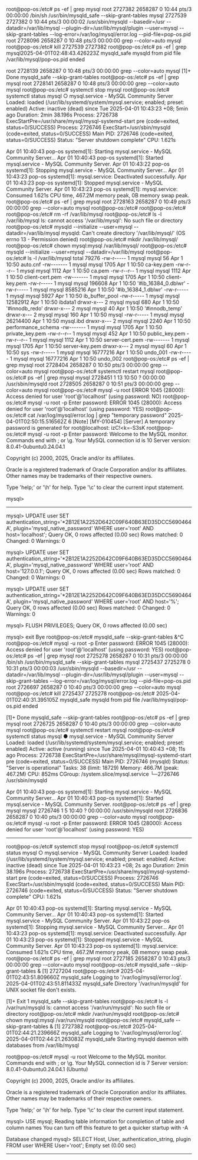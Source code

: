 root@pop-os:/etc# ps -ef | grep mysql
root     2727382 2658287  0 10:44 pts/3    00:00:00 /bin/sh /usr/bin/mysqld_safe --skip-grant-tables
mysql    2727539 2727382  0 10:44 pts/3    00:00:02 /usr/sbin/mysqld --basedir=/usr --datadir=/var/lib/mysql --plugin-dir=/usr/lib/mysql/plugin --user=mysql --skip-grant-tables --log-error=/var/log/mysql/error.log --pid-file=pop-os.pid
root     2728096 2658287  0 10:48 pts/3    00:00:00 grep --color=auto mysql
root@pop-os:/etc# kill 2727539 2727382
root@pop-os:/etc# ps -ef | grep mysql2025-04-01T02:48:43.426223Z mysqld_safe mysqld from pid file /var/lib/mysql/pop-os.pid ended

root     2728139 2658287  0 10:48 pts/3    00:00:00 grep --color=auto mysql
[1]+  Done                    mysqld_safe --skip-grant-tables
root@pop-os:/etc# ps -ef | grep mysql
root     2728141 2658287  0 10:48 pts/3    00:00:00 grep --color=auto mysql
root@pop-os:/etc# systemctl stop mysql
root@pop-os:/etc# systemctl status mysql
○ mysql.service - MySQL Community Server
     Loaded: loaded (/usr/lib/systemd/system/mysql.service; enabled; preset: enabled)
     Active: inactive (dead) since Tue 2025-04-01 10:43:23 +08; 5min ago
   Duration: 2min 38.196s
    Process: 2726738 ExecStartPre=/usr/share/mysql/mysql-systemd-start pre (code=exited, status=0/SUCCESS)
    Process: 2726746 ExecStart=/usr/sbin/mysqld (code=exited, status=0/SUCCESS)
   Main PID: 2726746 (code=exited, status=0/SUCCESS)
     Status: "Server shutdown complete"
        CPU: 1.621s

Apr 01 10:40:43 pop-os systemd[1]: Starting mysql.service - MySQL Community Server...
Apr 01 10:40:43 pop-os systemd[1]: Started mysql.service - MySQL Community Server.
Apr 01 10:43:22 pop-os systemd[1]: Stopping mysql.service - MySQL Community Server...
Apr 01 10:43:23 pop-os systemd[1]: mysql.service: Deactivated successfully.
Apr 01 10:43:23 pop-os systemd[1]: Stopped mysql.service - MySQL Community Server.
Apr 01 10:43:23 pop-os systemd[1]: mysql.service: Consumed 1.621s CPU time, 467.2M memory peak, 0B memory swap peak.
root@pop-os:/etc# ps -ef | grep mysql
root     2728163 2658287  0 10:49 pts/3    00:00:00 grep --color=auto mysql
root@pop-os:/etc# 
root@pop-os:/etc# 
root@pop-os:/etc# rm -rf /var/lib/mysql
root@pop-os:/etc# ls -l /var/lib/mysql
ls: cannot access '/var/lib/mysql': No such file or directory
root@pop-os:/etc# mysqld --initialize --user=mysql --datadir=/var/lib/mysql
mysqld: Can't create directory '/var/lib/mysql/' (OS errno 13 - Permission denied)
root@pop-os:/etc# mkdir /var/lib/mysql/
root@pop-os:/etc# chown mysql:mysql /var/lib/mysql/
root@pop-os:/etc# mysqld --initialize --user=mysql --datadir=/var/lib/mysql
root@pop-os:/etc# ls -l /var/lib/mysql
total 79276
-rw-r----- 1 mysql mysql       56 Apr  1 10:50  auto.cnf
-rw------- 1 mysql mysql     1705 Apr  1 10:50  ca-key.pem
-rw-r--r-- 1 mysql mysql     1112 Apr  1 10:50  ca.pem
-rw-r--r-- 1 mysql mysql     1112 Apr  1 10:50  client-cert.pem
-rw------- 1 mysql mysql     1705 Apr  1 10:50  client-key.pem
-rw-r----- 1 mysql mysql   196608 Apr  1 10:50 '#ib_16384_0.dblwr'
-rw-r----- 1 mysql mysql  8585216 Apr  1 10:50 '#ib_16384_1.dblwr'
-rw-r----- 1 mysql mysql     5927 Apr  1 10:50  ib_buffer_pool
-rw-r----- 1 mysql mysql 12582912 Apr  1 10:50  ibdata1
drwxr-x--- 2 mysql mysql      680 Apr  1 10:50 '#innodb_redo'
drwxr-x--- 2 mysql mysql       40 Apr  1 10:50 '#innodb_temp'
drwxr-x--- 2 mysql mysql      160 Apr  1 10:50  mysql
-rw-r----- 1 mysql mysql 26214400 Apr  1 10:50  mysql.ibd
drwxr-x--- 2 mysql mysql     2240 Apr  1 10:50  performance_schema
-rw------- 1 mysql mysql     1705 Apr  1 10:50  private_key.pem
-rw-r--r-- 1 mysql mysql      452 Apr  1 10:50  public_key.pem
-rw-r--r-- 1 mysql mysql     1112 Apr  1 10:50  server-cert.pem
-rw------- 1 mysql mysql     1705 Apr  1 10:50  server-key.pem
drwxr-x--- 2 mysql mysql       60 Apr  1 10:50  sys
-rw-r----- 1 mysql mysql 16777216 Apr  1 10:50  undo_001
-rw-r----- 1 mysql mysql 16777216 Apr  1 10:50  undo_002
root@pop-os:/etc# ps -ef | grep mysql
root     2728404 2658287  0 10:50 pts/3    00:00:00 grep --color=auto mysql
root@pop-os:/etc# systemctl restart mysql
root@pop-os:/etc# ps -ef | grep mysql
mysql    2728451       1 13 10:50 ?        00:00:00 /usr/sbin/mysqld
root     2728505 2658287  0 10:51 pts/3    00:00:00 grep --color=auto mysql
root@pop-os:/etc# mysql -u root
ERROR 1045 (28000): Access denied for user 'root'@'localhost' (using password: NO)
root@pop-os:/etc# mysql -u root -p
Enter password: 
ERROR 1045 (28000): Access denied for user 'root'@'localhost' (using password: YES)
root@pop-os:/etc# cat /var/log/mysql/error.log | grep "temporary password"
2025-04-01T02:50:15.516562Z 6 [Note] [MY-010454] [Server] A temporary password is generated for root@localhost: izC!<k=-S3sK
root@pop-os:/etc# mysql -u root -p
Enter password: 
Welcome to the MySQL monitor.  Commands end with ; or \g.
Your MySQL connection id is 10
Server version: 8.0.41-0ubuntu0.24.04.1

Copyright (c) 2000, 2025, Oracle and/or its affiliates.

Oracle is a registered trademark of Oracle Corporation and/or its
affiliates. Other names may be trademarks of their respective
owners.

Type 'help;' or '\h' for help. Type '\c' to clear the current input statement.

mysql>

---

mysql> UPDATE user SET authentication_string='*2B12E1A2252D642C09F640B63ED35DCC5690464A', plugin='mysql_native_password' WHERE user='root' AND host='localhost';
Query OK, 0 rows affected (0.00 sec)
Rows matched: 0  Changed: 0  Warnings: 0

mysql> UPDATE user SET authentication_string='*2B12E1A2252D642C09F640B63ED35DCC5690464A', plugin='mysql_native_password' WHERE user='root' AND host='127.0.0.1';
Query OK, 0 rows affected (0.00 sec)
Rows matched: 0  Changed: 0  Warnings: 0

mysql> UPDATE user SET authentication_string='*2B12E1A2252D642C09F640B63ED35DCC5690464A', plugin='mysql_native_password' WHERE user='root' AND host='%';
Query OK, 0 rows affected (0.00 sec)
Rows matched: 0  Changed: 0  Warnings: 0

mysql> FLUSH PRIVILEGES;
Query OK, 0 rows affected (0.00 sec)

mysql> exit
Bye
root@pop-os:/etc# mysqld_safe --skip-grant-tables &^C
root@pop-os:/etc# mysql -u root -p
Enter password: 
ERROR 1045 (28000): Access denied for user 'root'@'localhost' (using password: YES)
root@pop-os:/etc# ps -ef | grep mysql
root     2725278 2658287  0 10:31 pts/3    00:00:00 /bin/sh /usr/bin/mysqld_safe --skip-grant-tables
mysql    2725437 2725278  0 10:31 pts/3    00:00:03 /usr/sbin/mysqld --basedir=/usr --datadir=/var/lib/mysql --plugin-dir=/usr/lib/mysql/plugin --user=mysql --skip-grant-tables --log-error=/var/log/mysql/error.log --pid-file=pop-os.pid
root     2726697 2658287  0 10:40 pts/3    00:00:00 grep --color=auto mysql
root@pop-os:/etc# kill   2725437 2725278
root@pop-os:/etc# 2025-04-01T02:40:31.395105Z mysqld_safe mysqld from pid file /var/lib/mysql/pop-os.pid ended

[1]+  Done                    mysqld_safe --skip-grant-tables
root@pop-os:/etc# ps -ef | grep mysql
root     2726725 2658287  0 10:40 pts/3    00:00:00 grep --color=auto mysql
root@pop-os:/etc# systemctl restart mysql
root@pop-os:/etc# systemctl status mysql
● mysql.service - MySQL Community Server
     Loaded: loaded (/usr/lib/systemd/system/mysql.service; enabled; preset: enabled)
     Active: active (running) since Tue 2025-04-01 10:40:43 +08; 11s ago
    Process: 2726738 ExecStartPre=/usr/share/mysql/mysql-systemd-start pre (code=exited, status=0/SUCCESS)
   Main PID: 2726746 (mysqld)
     Status: "Server is operational"
      Tasks: 38 (limit: 18729)
     Memory: 466.7M (peak: 467.2M)
        CPU: 852ms
     CGroup: /system.slice/mysql.service
             └─2726746 /usr/sbin/mysqld

Apr 01 10:40:43 pop-os systemd[1]: Starting mysql.service - MySQL Community Server...
Apr 01 10:40:43 pop-os systemd[1]: Started mysql.service - MySQL Community Server.
root@pop-os:/etc# ps -ef | grep mysql
mysql    2726746       1  5 10:40 ?        00:00:00 /usr/sbin/mysqld
root     2726836 2658287  0 10:40 pts/3    00:00:00 grep --color=auto mysql
root@pop-os:/etc# mysql -u root -p
Enter password: 
ERROR 1045 (28000): Access denied for user 'root'@'localhost' (using password: YES)

---

root@pop-os:/etc# systemctl stop mysql
root@pop-os:/etc# systemctl status mysql
○ mysql.service - MySQL Community Server
     Loaded: loaded (/usr/lib/systemd/system/mysql.service; enabled; preset: enabled)
     Active: inactive (dead) since Tue 2025-04-01 10:43:23 +08; 2s ago
   Duration: 2min 38.196s
    Process: 2726738 ExecStartPre=/usr/share/mysql/mysql-systemd-start pre (code=exited, status=0/SUCCESS)
    Process: 2726746 ExecStart=/usr/sbin/mysqld (code=exited, status=0/SUCCESS)
   Main PID: 2726746 (code=exited, status=0/SUCCESS)
     Status: "Server shutdown complete"
        CPU: 1.621s

Apr 01 10:40:43 pop-os systemd[1]: Starting mysql.service - MySQL Community Server...
Apr 01 10:40:43 pop-os systemd[1]: Started mysql.service - MySQL Community Server.
Apr 01 10:43:22 pop-os systemd[1]: Stopping mysql.service - MySQL Community Server...
Apr 01 10:43:23 pop-os systemd[1]: mysql.service: Deactivated successfully.
Apr 01 10:43:23 pop-os systemd[1]: Stopped mysql.service - MySQL Community Server.
Apr 01 10:43:23 pop-os systemd[1]: mysql.service: Consumed 1.621s CPU time, 467.2M memory peak, 0B memory swap peak.
root@pop-os:/etc# ps -ef | grep mysql
root     2727185 2658287  0 10:43 pts/3    00:00:00 grep --color=auto mysql
root@pop-os:/etc# mysqld_safe --skip-grant-tables &
[1] 2727204
root@pop-os:/etc# 2025-04-01T02:43:51.809660Z mysqld_safe Logging to '/var/log/mysql/error.log'.
2025-04-01T02:43:51.811433Z mysqld_safe Directory '/var/run/mysqld' for UNIX socket file don't exists.

[1]+  Exit 1                  mysqld_safe --skip-grant-tables
root@pop-os:/etc# ls -l /var/run/mysqld
ls: cannot access '/var/run/mysqld': No such file or directory
root@pop-os:/etc# mkdir /var/run/mysqld
root@pop-os:/etc# chown mysql:mysql /var/run/mysqld
root@pop-os:/etc# mysqld_safe --skip-grant-tables &
[1] 2727382
root@pop-os:/etc# 2025-04-01T02:44:21.239666Z mysqld_safe Logging to '/var/log/mysql/error.log'.
2025-04-01T02:44:21.263083Z mysqld_safe Starting mysqld daemon with databases from /var/lib/mysql

root@pop-os:/etc# mysql -u root
Welcome to the MySQL monitor.  Commands end with ; or \g.
Your MySQL connection id is 7
Server version: 8.0.41-0ubuntu0.24.04.1 (Ubuntu)

Copyright (c) 2000, 2025, Oracle and/or its affiliates.

Oracle is a registered trademark of Oracle Corporation and/or its
affiliates. Other names may be trademarks of their respective
owners.

Type 'help;' or '\h' for help. Type '\c' to clear the current input statement.

mysql> USE mysql;
Reading table information for completion of table and column names
You can turn off this feature to get a quicker startup with -A

Database changed
mysql> SELECT Host, User, authentication_string, plugin FROM user WHERE User='root';
Empty set (0.00 sec)

---

